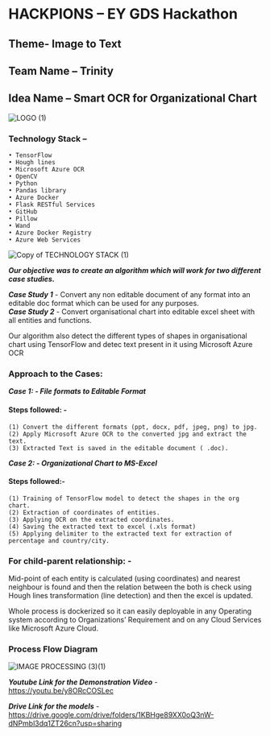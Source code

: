 # HACKPIONS – EY GDS Hackathon
## Theme- Image to Text
## Team Name – Trinity
## Idea Name – Smart OCR for Organizational Chart

![LOGO (1)](https://user-images.githubusercontent.com/39915573/101401974-1d07e180-38f9-11eb-9f57-ec5c1a230159.png)

### Technology Stack – 
    • TensorFlow
    • Hough lines
    • Microsoft Azure OCR
    • OpenCV
    • Python
    • Pandas library
    • Azure Docker
    • Flask RESTful Services
    • GitHub
    • Pillow
    • Wand
    • Azure Docker Registry
    • Azure Web Services

![Copy of TECHNOLOGY STACK (1)](https://user-images.githubusercontent.com/39915573/101400861-81c23c80-38f7-11eb-8888-c8fed1420850.png)

***Our objective was to create an algorithm which will work for two different case studies.***

***Case Study 1*** - Convert any non editable document of any format into an editable doc format which can be used for any purposes.<br>
***Case Study 2*** - Convert organisational chart into editable excel sheet with all entities and functions.

Our algorithm also detect the different types of shapes in organisational chart using TensorFlow and detec text present in it using Microsoft Azure OCR

### Approach to the Cases:

***Case 1: - File formats to Editable Format***
#### Steps followed: -
    (1) Convert the different formats (ppt, docx, pdf, jpeg, png) to jpg. 
    (2) Apply Microsoft Azure OCR to the converted jpg and extract the text.
    (3) Extracted Text is saved in the editable document ( .doc).

***Case 2: - Organizational Chart to MS-Excel***
#### Steps followed:-
    (1) Training of TensorFlow model to detect the shapes in the org chart.
    (2) Extraction of coordinates of entities.
    (3) Applying OCR on the extracted coordinates.
    (4) Saving the extracted text to excel (.xls format)
    (5) Applying delimiter to the extracted text for extraction of percentage and country/city.

### For child-parent relationship: -
Mid-point of each entity is calculated (using coordinates) and nearest neighbour is found and then the relation between the both is check using Hough lines transformation (line detection) and then the excel is updated.

Whole process is dockerized so it can easily deployable in any Operating system according to Organizations’ Requirement and on any Cloud Services like Microsoft Azure Cloud.

### Process Flow Diagram

![IMAGE PROCESSING (3)(1)](https://user-images.githubusercontent.com/39915573/101401524-7ae7f980-38f8-11eb-9795-97e7d2b73b3c.png)

***Youtube Link for the Demonstration Video*** - https://youtu.be/y8ORcCOSLec

***Drive Link for the models*** - https://drive.google.com/drive/folders/1KBHge89XX0oQ3nW-dNPmbl3dq1ZT26cn?usp=sharing
